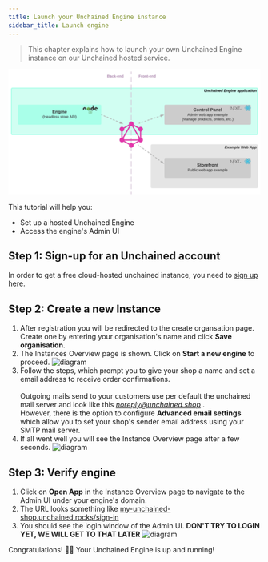 ```yaml
---
title: Launch your Unchained Engine instance
sidebar_title: Launch engine
---
```


> This chapter explains how to launch your own Unchained Engine instance on our Unchained hosted service.

![diagram](../images/Unchained_Ecosystem.png)

This tutorial will help you:

- Set up a hosted Unchained Engine
- Access the engine's Admin UI

## Step 1: Sign-up for an Unchained account

In order to get a free cloud-hosted unchained instance, you need to [sign up here](https://unchained.shop/en/signup).

## Step 2: Create a new Instance

1. After registration you will be redirected to the create organsation page.
   Create one by entering your organisation's name and click **Save organisation**.
2. The Instances Overview page is shown. Click on **Start a new engine** to proceed.
   ![diagram](../images/getting-started/Engine_Setup_Create_Instance.png)
3. Follow the steps, which prompt you to give your shop a name and set a email address to receive order confirmations. <br /><br />Outgoing mails send to your customers use per default the unchained mail server and look like this <u>_noreply@unchained.shop_</u> .<br />However, there is the option to configure **Advanced email settings** which allow you to set your shop's sender email address using your SMTP mail server.
4. If all went well you will see the Instance Overview page after a few seconds.
   ![diagram](../images/getting-started/Engine_Setup_Instance_Deployed.png)

## Step 3: Verify engine

1. Click on **Open App** in the Instance Overview page to navigate to the Admin UI under your engine's domain.
2. The URL looks something like <u>my-unchained-shop.unchained.rocks/sign-in</u>
3. You should see the login window of the Admin UI. **DON'T TRY TO LOGIN YET, WE WILL GET TO THAT LATER**
   ![diagram](../images/getting-started/Engine_Setup_Verification.png)

Congratulations! 👏🏻 Your Unchained Engine is up and running!

